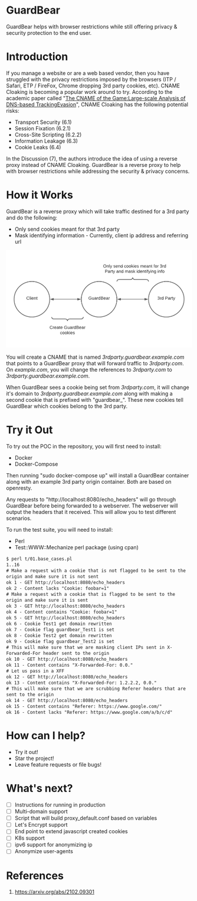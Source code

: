 # GuardBear

GuardBear helps with browser restrictions while still offering privacy & security protection to the end user.

# Introduction

If you manage a website or are a web based vendor, then you have struggled with the privacy restrictions imposed by the browsers (ITP / Safari, ETP / FireFox, Chrome dropping 3rd party cookies, etc). CNAME Cloaking is becoming a popular work around to try. According to the academic paper called "[The CNAME of the Game:Large-scale Analysis of DNS-based TrackingEvasion](https://arxiv.org/abs/2102.09301)", CNAME Cloaking has the following potential risks:

* Transport Security (6.1)
* Session Fixation (6.2.1)
* Cross-Site Scripting (6.2.2)
* Information Leakage (6.3)
* Cookie Leaks (6.4)

In the Discussion (7), the authors introduce the idea of using a reverse proxy instead of CNAME Cloaking. GuardBear is a reverse proxy to help with browser restrictions while addressing the security & privacy concerns.

# How it Works

GuardBear is a reverse proxy which will take traffic destined for a 3rd party and do the following:

* Only send cookies meant for that 3rd party
* Mask identifying information - Currently, client ip address and referring url

![GuardBear Traffic Flow](https://raw.githubusercontent.com/silevitch/GuardBear/main/GuardBear.png)

You will create a CNAME that is named *3rdparty.guardbear.example.com* that points to a GuardBear proxy that will forward traffic to *3rdparty.com*. On *example.com*, you will change the references to *3rdparty.com* to *3rdparty.guardbear.example.com*.

When GuardBear sees a cookie being set from *3rdparty.com*, it will change it's domain to *3rdparty.guardbear.example.com* along with making a second cookie that is prefixed with "guardbear_". These new cookies tell GuardBear which cookies belong to the 3rd party. 

# Try it Out

To try out the POC in the repository, you will first need to install:

* Docker
* Docker-Compose

Then running "sudo docker-compose up" will install a GuardBear container along with an example 3rd party origin container. Both are based on openresty.

Any requests to "http://localhost:8080/echo_headers" will go through GuardBear before being forwarded to a webserver. The webserver will output the headers that it received. This will allow you to test different scenarios.

To run the test suite, you will need to install:

* Perl
* Test::WWW::Mechanize perl package (using cpan)

```
$ perl t/01.base_cases.pl 
1..16
# Make a request with a cookie that is not flagged to be sent to the origin and make sure it is not sent
ok 1 - GET http://localhost:8080/echo_headers
ok 2 - Content lacks "Cookie: foobar=1"
# Make a request with a cookie that is flagged to be sent to the origin and make sure it is sent
ok 3 - GET http://localhost:8080/echo_headers
ok 4 - Content contains "Cookie: foobar=1"
ok 5 - GET http://localhost:8080/echo_headers
ok 6 - Cookie Test1 get domain rewritten
ok 7 - Cookie flag guardbear_Test1 is set
ok 8 - Cookie Test2 get domain rewritten
ok 9 - Cookie flag guardbear_Test2 is set
# This will make sure that we are masking client IPs sent in X-Forwarded-For header sent to the origin
ok 10 - GET http://localhost:8080/echo_headers
ok 11 - Content contains "X-Forwarded-For: 0.0."
# Let us pass in a XFF
ok 12 - GET http://localhost:8080/echo_headers
ok 13 - Content contains "X-Forwarded-For: 1.2.2.2, 0.0."
# This will make sure that we are scrubbing Referer headers that are sent to the origin
ok 14 - GET http://localhost:8080/echo_headers
ok 15 - Content contains "Referer: https://www.google.com/"
ok 16 - Content lacks "Referer: https://www.google.com/a/b/c/d"
```

# How can I help?

* Try it out!
* Star the project!
* Leave feature requests or file bugs!

# What's next?

- [ ] Instructions for running in production
- [ ] Multi-domain support
- [ ] Script that will build proxy_default.conf based on variables
- [ ] Let's Encrypt support
- [ ] End point to extend javascript created cookies
- [ ] K8s support
- [ ] ipv6 support for anonymizing ip
- [ ] Anonymize user-agents

# References

1. https://arxiv.org/abs/2102.09301
